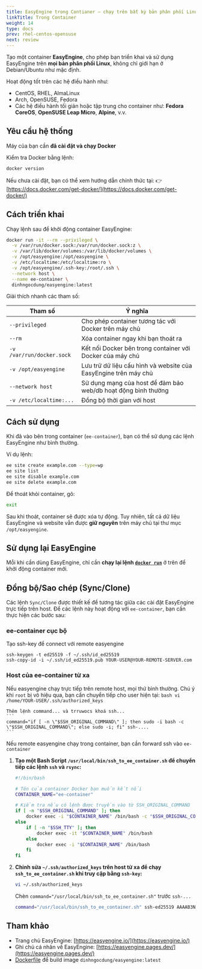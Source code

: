 ```yaml
---
title: EasyEngine trong Contianer – chạy trên bất kỳ bản phân phối Linux nào
linkTitle: Trong Container
weight: 14
type: docs
prev: rhel-centos-opensuse
next: review
---
```


Tạo một container **EasyEngine**, cho phép bạn triển khai và sử dụng EasyEngine trên **mọi bản phân phối Linux**, không chỉ giới hạn ở Debian/Ubuntu như mặc định.

Hoạt động tốt trên các hệ điều hành như:

* CentOS, RHEL, AlmaLinux
* Arch, OpenSUSE, Fedora
* Các hệ điều hành tối giản hoặc tập trung cho container như:
  **Fedora CoreOS**, **OpenSUSE Leap Micro**, **Alpine**, v.v.


## Yêu cầu hệ thống

Máy của bạn cần **đã cài đặt và chạy Docker**

Kiểm tra Docker bằng lệnh:

```bash
docker version
```

Nếu chưa cài đặt, bạn có thể xem hướng dẫn chính thức tại:
👉 [https://docs.docker.com/get-docker/](https://docs.docker.com/get-docker/)


## Cách triển khai

Chạy lệnh sau để khởi động container EasyEngine:

```bash
docker run -it --rm --privileged \
  -v /var/run/docker.sock:/var/run/docker.sock:z \
  -v /var/lib/docker/volumes:/var/lib/docker/volumes \
  -v /opt/easyengine:/opt/easyengine \
  -v /etc/localtime:/etc/localtime:ro \
  -v /opt/easyengine/.ssh-key:/root/.ssh \
  --network host \
  --name ee-container \
  dinhngocdung/easyengine:latest
```

Giải thích nhanh các tham số:

| Tham số                   | Ý nghĩa                                                         |
| ------------------------- | --------------------------------------------------------------- |
| `--privileged`            | Cho phép container tương tác với Docker trên máy chủ            |
| `--rm`                    | Xóa container ngay khi bạn thoát ra                             |
| `-v /var/run/docker.sock` | Kết nối Docker bên trong container với Docker của máy chủ       |
| `-v /opt/easyengine`      | Lưu trữ dữ liệu cấu hình và website của EasyEngine trên máy chủ |
| `--network host`          | Sử dụng mạng của host để đảm bảo web/db hoạt động bình thường   |
| `-v /etc/localtime:...`   | Đồng bộ thời gian với host                                      |


## Cách sử dụng

Khi đã vào bên trong container (`ee-container`), bạn có thể sử dụng các lệnh EasyEngine như bình thường.

Ví dụ lệnh:

```bash
ee site create example.com --type=wp
ee site list
ee site disable example.com
ee site delete example.com
```

Để thoát khỏi container, gõ:

```bash
exit
```

Sau khi thoát, container sẽ được xóa tự động.
Tuy nhiên, tất cả dữ liệu EasyEngine và website vẫn được **giữ nguyên** trên máy chủ tại thư mục `/opt/easyengine`.


## Sử dụng lại EasyEngine

Mỗi khi cần dùng EasyEngine, chỉ cần **chạy lại lệnh [`docker run`](#cách-triển-khai)** ở trên để khởi động container mới.


## Đồng bộ/Sao chép (Sync/Clone)

Các lệnh `Sync/Clone` được thiết kế để tương tác giữa các cài đặt EasyEngine trực tiếp trên host. Để các lệnh này hoạt động với `ee-container`, bạn cần thực hiện các bước sau:

### ee-container cục bộ

Tạo ssh-key để connect với remote easyengine

```
ssh-keygen -t ed25519 -f ~/.ssh/id_ed25519
ssh-copy-id -i ~/.ssh/id_ed25519.pub YOUR-USER@YOUR-REMOTE-SERVER.com
```

### Host của ee-container từ xa

Nếu easyengine chạy trực tiếp trên remote host, mọi thứ bình thường. Chú ý khi `root` bị vô hiệu qua, bạn cần chuyển tiếp cho user hiện tại:
    ```bash
    vi /home/YOUR-USER/.ssh/authorized_keys
    ```

    Thêm lệnh command... và trruwocs khoá ssh...
    ```
    command="if [ -n \"$SSH_ORIGINAL_COMMAND\" ]; then sudo -i bash -c \"$SSH_ORIGINAL_COMMAND\"; else sudo -i; fi" ssh-....
    ```
Nếu remote easyengine chạy trong container, bạn cần forward ssh vào `ee-container`


1.  **Tạo một Bash Script `/usr/local/bin/ssh_to_ee_container.sh` để chuyển tiếp các lệnh `ssh` và `rsync`:**
    ```bash
    #!/bin/bash

    # Tên của container Docker bạn muốn kết nối
    CONTAINER_NAME="ee-container"

    # Kiểm tra nếu có lệnh được truyền vào từ SSH_ORIGINAL_COMMAND
    if [ -n "$SSH_ORIGINAL_COMMAND" ]; then
        docker exec -i "$CONTAINER_NAME" /bin/bash -c "$SSH_ORIGINAL_COMMAND"
    else
        if [ -n "$SSH_TTY" ]; then
            docker exec -it "$CONTAINER_NAME" /bin/bash
        else
            docker exec -i "$CONTAINER_NAME" /bin/bash
        fi
    fi
    ```
2.  **Chỉnh sửa `~/.ssh/authorized_keys` trên host từ xa để chạy `ssh_to_ee_container.sh` khi truy cập bằng `ssh-key`:**
    ```bash
    vi ~/.ssh/authorized_keys
    ```
    Chèn `command="/usr/local/bin/ssh_to_ee_container.sh"` trước `ssh-...`
    ```bash
    command="/usr/local/bin/ssh_to_ee_container.sh" ssh-ed25519 AAAAB3NzaC1yc2EAAAADAQABAAABAQ... your_key_comment_or_email
    ```

## Tham khảo

* Trang chủ EasyEngine: [https://easyengine.io/](https://easyengine.io/)
* Ghi chú cá nhân về EasyEngine: [https://easyengine.pages.dev/](https://easyengine.pages.dev/)
* [Dockerfile](https://github.com/dinhngocdung/easyengine-container/blob/main/Dockerfile) để build image `dinhngocdung/easyengine:latest`
